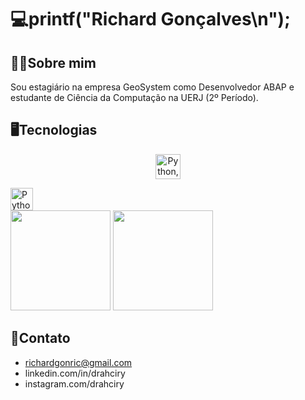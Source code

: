 # 💻printf("Richard Gonçalves\n");

## 👨‍💻Sobre mim
Sou estagiário na empresa GeoSystem como Desenvolvedor ABAP e estudante de Ciência da Computação na UERJ (2º Período).

## 🖥️Tecnologias
<p align="center">
  <a href="https://skillicons.dev">
    <img height="40rem" src="https://skillicons.dev/icons?i=python,c,cpp,java,mysql,git" 
     title="Python, C, C++, Java, SQL and Git."/>
  </a>
</p>
<img height="36rem" src="https://skillicons.dev/icons?i=python,c,cpp,java,mysql,git" 
     title="Python, C, C++, Java, SQL and Git."/>

<div>  
  <img height="160rem" src="https://github-profile-summary-cards.vercel.app/api/cards/stats?username=drahciry&theme=github_dark"/>
  <img height="160rem" src="https://github-profile-summary-cards.vercel.app/api/cards/profile-details?username=drahciry&theme=github_dark"/>
</div> 

## 📧Contato
- richardgonric@gmail.com
- linkedin.com/in/drahciry
- instagram.com/drahciry
<!--
**drahciry/drahciry** is a ✨ _special_ ✨ repository because its `README.md` (this file) appears on your GitHub profile.

Here are some ideas to get you started:

- 🔭 I’m currently working on ...
- 🌱 I’m currently learning ...
- 👯 I’m looking to collaborate on ...
- 🤔 I’m looking for help with ...
- 💬 Ask me about ...
- 📫 How to reach me: ...
- 😄 Pronouns: ...
- ⚡ Fun fact: ...
-->

